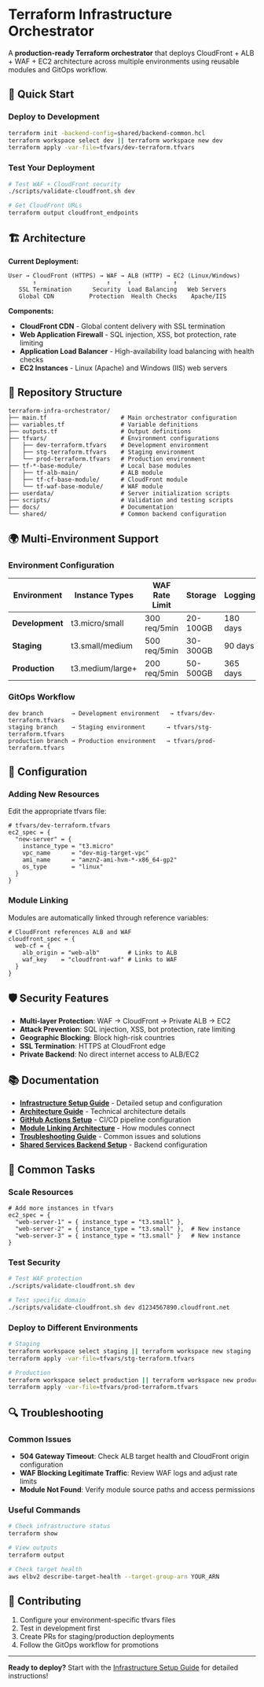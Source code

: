 # Terraform Infrastructure Orchestrator

A **production-ready Terraform orchestrator** that deploys CloudFront + ALB + WAF + EC2 architecture across multiple environments using reusable modules and GitOps workflow.

## 🚀 Quick Start

### Deploy to Development
```bash
terraform init -backend-config=shared/backend-common.hcl
terraform workspace select dev || terraform workspace new dev
terraform apply -var-file=tfvars/dev-terraform.tfvars
```

### Test Your Deployment
```bash
# Test WAF + CloudFront security
./scripts/validate-cloudfront.sh dev

# Get CloudFront URLs
terraform output cloudfront_endpoints
```

## 🏗️ Architecture

**Current Deployment:**
```
User → CloudFront (HTTPS) → WAF → ALB (HTTP) → EC2 (Linux/Windows)
       ↑                    ↑     ↑            ↑
   SSL Termination      Security  Load Balancing   Web Servers
   Global CDN          Protection  Health Checks    Apache/IIS
```

**Components:**
- **CloudFront CDN** - Global content delivery with SSL termination
- **Web Application Firewall** - SQL injection, XSS, bot protection, rate limiting
- **Application Load Balancer** - High-availability load balancing with health checks
- **EC2 Instances** - Linux (Apache) and Windows (IIS) web servers

## 📁 Repository Structure

```
terraform-infra-orchestrator/
├── main.tf                     # Main orchestrator configuration
├── variables.tf                # Variable definitions
├── outputs.tf                  # Output definitions
├── tfvars/                     # Environment configurations
│   ├── dev-terraform.tfvars    # Development environment
│   ├── stg-terraform.tfvars    # Staging environment
│   └── prod-terraform.tfvars   # Production environment
├── tf-*-base-module/           # Local base modules
│   ├── tf-alb-main/            # ALB module
│   ├── tf-cf-base-module/      # CloudFront module
│   └── tf-waf-base-module/     # WAF module
├── userdata/                   # Server initialization scripts
├── scripts/                    # Validation and testing scripts
├── docs/                       # Documentation
└── shared/                     # Common backend configuration
```

## 🌍 Multi-Environment Support

### Environment Configuration
| Environment | Instance Types | WAF Rate Limit | Storage | Logging |
|-------------|---------------|----------------|---------|---------|
| **Development** | t3.micro/small | 300 req/5min | 20-100GB | 180 days |
| **Staging** | t3.small/medium | 500 req/5min | 30-300GB | 90 days |
| **Production** | t3.medium/large+ | 200 req/5min | 50-500GB | 365 days |

### GitOps Workflow
```
dev branch        → Development environment   → tfvars/dev-terraform.tfvars
staging branch    → Staging environment      → tfvars/stg-terraform.tfvars  
production branch → Production environment   → tfvars/prod-terraform.tfvars
```

## 🔧 Configuration

### Adding New Resources
Edit the appropriate tfvars file:

```hcl
# tfvars/dev-terraform.tfvars
ec2_spec = {
  "new-server" = {
    instance_type = "t3.micro"
    vpc_name      = "dev-mig-target-vpc"
    ami_name      = "amzn2-ami-hvm-*-x86_64-gp2"
    os_type       = "linux"
  }
}
```

### Module Linking
Modules are automatically linked through reference variables:

```hcl
# CloudFront references ALB and WAF
cloudfront_spec = {
  web-cf = {
    alb_origin = "web-alb"        # Links to ALB
    waf_key    = "cloudfront-waf" # Links to WAF
  }
}
```

## 🛡️ Security Features

- **Multi-layer Protection**: WAF → CloudFront → Private ALB → EC2
- **Attack Prevention**: SQL injection, XSS, bot protection, rate limiting
- **Geographic Blocking**: Block high-risk countries
- **SSL Termination**: HTTPS at CloudFront edge
- **Private Backend**: No direct internet access to ALB/EC2

## 📚 Documentation

- **[Infrastructure Setup Guide](docs/infra_setup.md)** - Detailed setup and configuration
- **[Architecture Guide](docs/architecture.md)** - Technical architecture details
- **[GitHub Actions Setup](docs/github_actions_setup.md)** - CI/CD pipeline configuration
- **[Module Linking Architecture](docs/module_linking_architecture.md)** - How modules connect
- **[Troubleshooting Guide](docs/troubleshooting.md)** - Common issues and solutions
- **[Shared Services Backend Setup](docs/shared_services_backend_setup.md)** - Backend configuration

## 🚀 Common Tasks

### Scale Resources
```hcl
# Add more instances in tfvars
ec2_spec = {
  "web-server-1" = { instance_type = "t3.small" },
  "web-server-2" = { instance_type = "t3.small" },  # New instance
  "web-server-3" = { instance_type = "t3.small" }   # New instance
}
```

### Test Security
```bash
# Test WAF protection
./scripts/validate-cloudfront.sh dev

# Test specific domain
./scripts/validate-cloudfront.sh dev d1234567890.cloudfront.net
```

### Deploy to Different Environments
```bash
# Staging
terraform workspace select staging || terraform workspace new staging
terraform apply -var-file=tfvars/stg-terraform.tfvars

# Production
terraform workspace select production || terraform workspace new production
terraform apply -var-file=tfvars/prod-terraform.tfvars
```

## 🔍 Troubleshooting

### Common Issues
- **504 Gateway Timeout**: Check ALB target health and CloudFront origin configuration
- **WAF Blocking Legitimate Traffic**: Review WAF logs and adjust rate limits
- **Module Not Found**: Verify module source paths and access permissions

### Useful Commands
```bash
# Check infrastructure status
terraform show

# View outputs
terraform output

# Check target health
aws elbv2 describe-target-health --target-group-arn YOUR_ARN
```

## 🤝 Contributing

1. Configure your environment-specific tfvars files
2. Test in development first
3. Create PRs for staging/production deployments
4. Follow the GitOps workflow for promotions

---

**Ready to deploy?** Start with the [Infrastructure Setup Guide](docs/infra_setup.md) for detailed instructions!